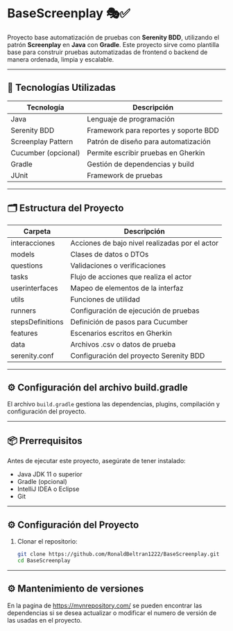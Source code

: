 # BaseScreenplay 🎭✅
Proyecto base automatización de pruebas con **Serenity BDD**, utilizando el patrón **Screenplay** en **Java** con **Gradle**. Este proyecto sirve como plantilla base para construir pruebas automatizadas de frontend o backend de manera ordenada, limpia y escalable.

---

## 🚀 Tecnologías Utilizadas

| Tecnología        | Descripción |
|-------------------|-------------|
| Java              | Lenguaje de programación |
| Serenity BDD      | Framework para reportes y soporte BDD |
| Screenplay Pattern| Patrón de diseño para automatización |
| Cucumber (opcional)| Permite escribir pruebas en Gherkin |
| Gradle            | Gestión de dependencias y build |
| JUnit             | Framework de pruebas |

---

## 🗂️ Estructura del Proyecto
| Carpeta | Descripción |
|----------|-------------|
| interacciones | Acciones de bajo nivel realizadas por el actor |
| models | Clases de datos o DTOs |
| questions | Validaciones o verificaciones |
| tasks | Flujo de acciones que realiza el actor |
| userinterfaces | Mapeo de elementos de la interfaz |
| utils | Funciones de utilidad |
| runners | Configuración de ejecución de pruebas |
| stepsDefinitions | Definición de pasos para Cucumber |
| features | Escenarios escritos en Gherkin |
| data | Archivos .csv o datos de prueba |
| serenity.conf | Configuración del proyecto Serenity BDD |

---

## ⚙️ Configuración del archivo build.gradle

El archivo `build.gradle` gestiona las dependencias, plugins, compilación y configuración del proyecto.


---

## 📦 Prerrequisitos

Antes de ejecutar este proyecto, asegúrate de tener instalado:

- Java JDK 11 o superior 
- Gradle (opcional)
- IntelliJ IDEA o Eclipse
- Git

---

## ⚙️ Configuración del Proyecto

1. Clonar el repositorio:
   ```bash
   git clone https://github.com/RonaldBeltran1222/BaseScreenplay.git
   cd BaseScreenplay


---

## ⚙️ Mantenimiento de versiones

En la pagina de https://mvnrepository.com/ se pueden encontrar las dependencias si se desea actualizar o modificar el numero de versión de las usadas en el proyecto.
